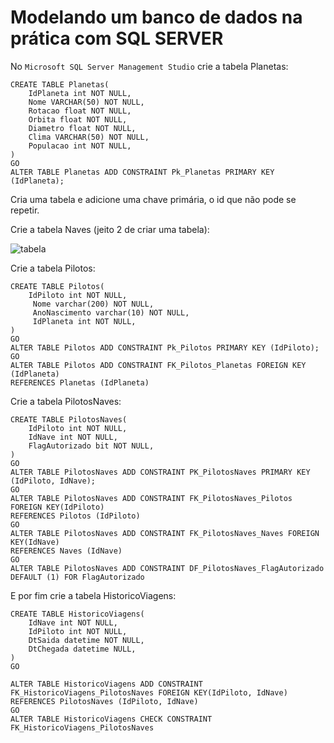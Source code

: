 # Modelando um banco de dados na prática com SQL SERVER
No `Microsoft SQL Server Management Studio` crie a tabela Planetas:
```
CREATE TABLE Planetas(
	IdPlaneta int NOT NULL,
	Nome VARCHAR(50) NOT NULL,
	Rotacao float NOT NULL,
	Orbita float NOT NULL,
	Diametro float NOT NULL,
	Clima VARCHAR(50) NOT NULL,
	Populacao int NOT NULL,
)
GO 
ALTER TABLE Planetas ADD CONSTRAINT Pk_Planetas PRIMARY KEY (IdPlaneta);
```
Cria uma tabela e adicione uma chave primária, o id que não pode se repetir.

Crie a tabela Naves (jeito 2 de criar uma tabela): 

![tabela](https://user-images.githubusercontent.com/72028645/132556976-0c8ab6cd-1747-4532-9d2f-63461da035c8.png)

Crie a tabela Pilotos:
```
CREATE TABLE Pilotos(
	IdPiloto int NOT NULL,
	 Nome varchar(200) NOT NULL,
	 AnoNascimento varchar(10) NOT NULL,
	 IdPlaneta int NOT NULL,
)
GO 
ALTER TABLE Pilotos ADD CONSTRAINT Pk_Pilotos PRIMARY KEY (IdPiloto);
GO
ALTER TABLE Pilotos ADD CONSTRAINT FK_Pilotos_Planetas FOREIGN KEY (IdPlaneta)
REFERENCES Planetas (IdPlaneta)
```

Crie a tabela PilotosNaves:
```
CREATE TABLE PilotosNaves(
	IdPiloto int NOT NULL,
	IdNave int NOT NULL,
	FlagAutorizado bit NOT NULL,
)
GO 
ALTER TABLE PilotosNaves ADD CONSTRAINT PK_PilotosNaves PRIMARY KEY (IdPiloto, IdNave);
GO 
ALTER TABLE PilotosNaves ADD CONSTRAINT FK_PilotosNaves_Pilotos FOREIGN KEY(IdPiloto)
REFERENCES Pilotos (IdPiloto)
GO
ALTER TABLE PilotosNaves ADD CONSTRAINT FK_PilotosNaves_Naves FOREIGN KEY(IdNave)
REFERENCES Naves (IdNave)
GO
ALTER TABLE PilotosNaves ADD CONSTRAINT DF_PilotosNaves_FlagAutorizado DEFAULT (1) FOR FlagAutorizado
```

E por fim crie a tabela HistoricoViagens:
```
CREATE TABLE HistoricoViagens(
	IdNave int NOT NULL,
	IdPiloto int NOT NULL,
	DtSaida datetime NOT NULL,
	DtChegada datetime NULL,
)
GO 

ALTER TABLE HistoricoViagens ADD CONSTRAINT FK_HistoricoViagens_PilotosNaves FOREIGN KEY(IdPiloto, IdNave)
REFERENCES PilotosNaves (IdPiloto, IdNave)
GO
ALTER TABLE HistoricoViagens CHECK CONSTRAINT FK_HistoricoViagens_PilotosNaves
```

